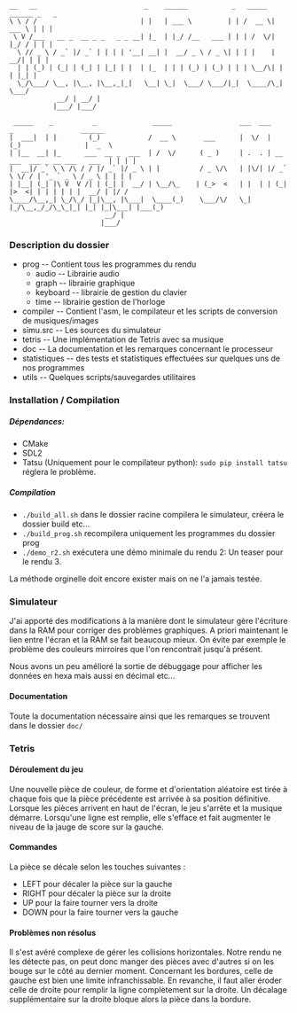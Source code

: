 ```
__   __                           _    ______           _   _____ ______ _   _
\ \ / /                          | |   | ___ \         | | /  __ \| ___ \ | | |
 \ V /___   __ _  __ _ _   _ _ __| |_  | |_/ /__   ___ | | | /  \/| |_/ / | | |
  \ // _ \ / _` |/ _` | | | | '__| __| |  __/ _ \ / _ \| | | |    |  __/| | | |
  | | (_) | (_| | (_| | |_| | |  | |_  | | | (_) | (_) | | | \__/\| |   | |_| |
  \_/\___/ \__, |\__, |\__,_|_|   \__| \_|  \___/ \___/|_|  \____/\_|    \___/
            __/ | __/ |                                                        
           |___/ |___/                                                         

 _____    _          _              _____                 ___  ___           _                 ______
|  ___|  | |        (_)            /  __ \       ___      |  \/  |          (_)                |  _  \
| |__  __| |_      ___  __ _  ___  | /  \/      ( _ )     | .  . | __ ___  ___ _ __ ___   ___  | | | |
|  __|/ _` \ \ /\ / / |/ _` |/ _ \ | |          / _ \/\   | |\/| |/ _` \ \/ / | '_ ` _ \ / _ \ | | | |
| |__| (_| |\ V  V /| | (_| |  __/ | \__/\_    | (_>  <   | |  | | (_| |>  <| | | | | | |  __/ | |/ /
\____/\__,_| \_/\_/ |_|\__, |\___|  \____(_)    \___/\/   \_|  |_/\__,_/_/\_\_|_| |_| |_|\___| |___(_)
                        __/ |                                                                         
                       |___/                                                                          

```
### Description du dossier

- prog -- Contient tous les programmes du rendu
  - audio -- Librairie audio
  - graph -- librairie graphique
  - keyboard -- librairie de gestion du clavier
  - time -- librairie gestion de l'horloge
- compiler -- Contient l'asm, le compilateur et les scripts de conversion de musiques/images
- simu.src -- Les sources du simulateur
- tetris -- Une implémentation de Tetris avec sa musique
- doc -- La documentation et les remarques concernant le processeur
- statistiques -- des tests et statistiques effectuées sur quelques uns de nos programmes
- utils -- Quelques scripts/sauvegardes utilitaires

### Installation / Compilation

##### Dépendances:
- CMake
- SDL2
- Tatsu (Uniquement pour le compilateur python): `sudo pip install tatsu` réglera le problème.

##### Compilation

- `./build_all.sh` dans le dossier racine compilera le simulateur, créera le dossier build etc...
- `./build_prog.sh` recompilera uniquement les programmes du dossier prog
- `./demo_r2.sh` exécutera une démo minimale du rendu 2: Un teaser pour le rendu 3.

La méthode orginelle doit encore exister mais on ne l'a jamais testée.

### Simulateur

J'ai apporté des modifications à la manière dont le simulateur gère l'écriture dans la RAM pour corriger des problèmes graphiques. A priori maintenant le lien entre l'écran et la RAM se fait beaucoup mieux. On évite par exemple le problème des couleurs mirroires que l'on rencontrait jusqu'à présent.

Nous avons un peu amélioré la sortie de débuggage pour afficher les données en hexa mais aussi en décimal etc...

#### Documentation

Toute la documentation nécessaire ainsi que les remarques se trouvent dans le dossier `doc/`


### Tetris

#### Déroulement du jeu
Une nouvelle pièce de couleur, de forme et d'orientation aléatoire est tirée à chaque fois que la pièce précédente est arrivée à sa position définitive. Lorsque les pièces arrivent en haut de l'écran, le jeu s'arrête et la musique démarre. Lorsqu'une ligne est remplie, elle s'efface et fait augmenter le niveau de la jauge de score sur la gauche.

#### Commandes
La pièce se décale selon les touches suivantes :
- LEFT pour décaler la pièce sur la gauche
- RIGHT pour décaler la pièce sur la droite
- UP pour la faire tourner vers la droite
- DOWN pour la faire tourner vers la gauche


#### Problèmes non résolus
Il s'est avéré complexe de gérer les collisions horizontales. Notre rendu ne les détecte pas, on peut donc manger des pièces avec d'autres si on les bouge sur le côté au dernier moment. Concernant les bordures, celle de gauche est bien une limite infranchissable. En revanche, il faut aller éroder celle de droite pour remplir la ligne complètement sur la droite. Un décalage supplémentaire sur la droite bloque alors la pièce dans la bordure.
